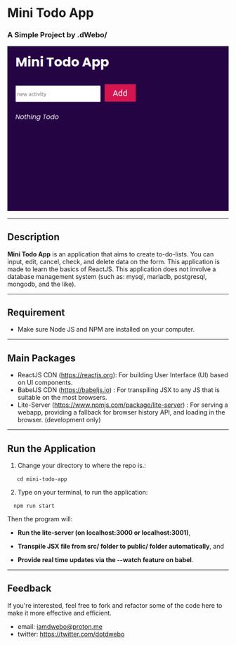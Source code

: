 # Mini Todo App
### A Simple Project by .dWebo/

![Mini Todo App!](/public/minitodoapp.png "Minitodoapp")

***

## Description

**Mini Todo App** is an application that aims to create to-do-lists. You can input, edit, cancel, check, and delete data on the form.
This application is made to learn the basics of ReactJS. This application does not involve a database management system (such as: mysql, mariadb, postgresql, mongodb, and the like).

***
## Requirement

- Make sure Node JS and NPM are installed on your computer.
 


***
## Main Packages

- ReactJS CDN (https://reactjs.org): For building User Interface (UI) based on UI components.
- BabelJS CDN (https://babeljs.io) : For transpiling JSX to any JS that is suitable on the most browsers.
- Lite-Server (https://www.npmjs.com/package/lite-server) : For serving a webapp, providing a fallback for browser history API, and loading in the browser. (development only)

***
## Run the Application

1. Change your directory to where the repo is.:

```
   cd mini-todo-app
```

2. Type on your terminal, to run the application:

```
  npm run start 
```


Then the program will:

  - **Run the lite-server (on localhost:3000 or localhost:3001)**,
  
  - **Transpile JSX file from src/ folder to public/ folder automatically**, and 
  
  - **Provide real time updates via the --watch feature on babel**.


***
## Feedback

If you're interested, feel free to fork and refactor some of the code here to make it more effective and efficient.
- email: iamdwebo@proton.me
- twitter: https://twitter.com/dotdwebo
